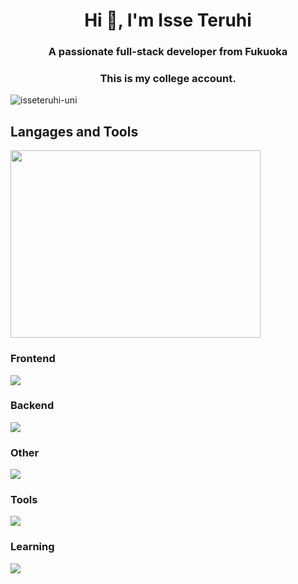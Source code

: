 <h1 align="center">Hi 👋, I'm Isse Teruhi</h1>
<h3 align="center">A passionate full-stack developer from Fukuoka</h3>
<h3 align="center">This is my college account. </h3>

<p align="left"> <img src="https://komarev.com/ghpvc/?username=isseteruhi-uni&label=Profile%20views&color=0e75b6&style=flat" alt="isseteruhi-uni" /> </p>



<h2>Langages and Tools</h2>

<p align="left"><img src="https://wakatime.com/share/@12f105df-0732-4fc5-9f9e-39054b31a956/e1ea0271-1fd9-4529-8d8e-44aa69ed51c6.svg" width="400" height=300></p>

<h3>Frontend</h3>
<img src="https://skillicons.dev/icons?i=flutter,laravel,nextjs,vue,react"/>
<h3>Backend</h3>
<img src="https://skillicons.dev/icons?i=php,go,flask,dart,graphql,"/>
<h3>Other</h3>
<img src="https://skillicons.dev/icons?i=c,cpp,py,tensorflow"/>
<h3>Tools</h3>
<img src="https://skillicons.dev/icons?i=githubactions,gcp,aws,heroku,firebase,supabase,figma"/>
<h3>Learning</h3>
<img src="https://skillicons.dev/icons?i=adonis,kotlin,kubernetes,terraform,ansible"/>











